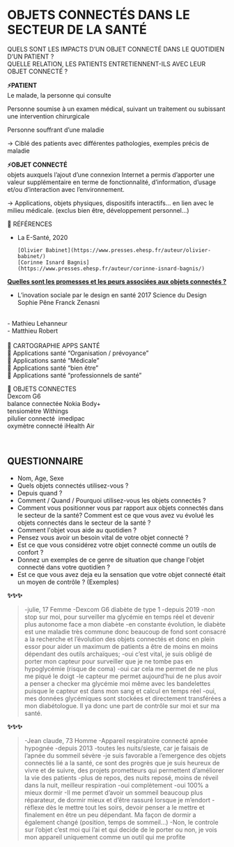 # OBJETS CONNECTÉS DANS LE SECTEUR DE LA SANTÉ

QUELS SONT LES IMPACTS D’UN OBJET CONNECTÉ DANS LE QUOTIDIEN  D’UN PATIENT ?</br>
QUELLE RELATION, LES PATIENTS ENTRETIENNENT-ILS AVEC LEUR OBJET    CONNECTÉ ?</br>


**⚡️PATIENT** </br>
Le malade, la personne qui consulte</br>

Personne soumise à un examen médical, suivant un traitement ou subissant une intervention chirurgicale</br>

Personne souffrant d’une maladie</br>

→ Ciblé des patients avec différentes pathologies, exemples précis de maladie</br>


**⚡️OBJET CONNECTÉ** </br>
objets auxquels l’ajout d’une connexion Internet a permis d’apporter une valeur supplémentaire en terme de fonctionnalité, d’information, d’usage et/ou d’interaction avec l’environnement.</br>

→ Applications, objets physiques, dispositifs interactifs… en lien avec le milieu médicale. (exclus bien être, développement personnel…)</br>

🌼 RÉFÉRENCES</br>
- La E-Santé, 2020

      [Olivier Babinet](https://www.presses.ehesp.fr/auteur/olivier-babinet/) 
      [Corinne Isnard Bagnis](https://www.presses.ehesp.fr/auteur/corinne-isnard-bagnis/)

**[Quelles sont les promesses et les peurs associées aux objets connectés ?](https://www.cairn.info/la-e-sante-en-questions--9782810907533-page-87.htm)**

- L’inovation sociale par le design en santé 2017          Science du Design     Sophie Pêne         Franck Zenasni
</br>
- Mathieu Lehanneur </br>
- Matthieu Robert </br>
</br>
🌼 CARTOGRAPHIE APPS SANTÉ</br>
🫧 Applications santé “Organisation / prévoyance” </br>
🫧 Applications santé “Médicale” </br>
🫧 Applications santé “bien être” </br>
🫧 Applications santé “professionnels de santé” </br>

🌼 OBJETS CONNECTES</br>
Dexcom G6 </br>
balance connectée Nokia Body+ </br>
tensiomètre Withings </br>
pilulier connecté  imedipac </br>
oxymètre connecté iHealth Air </br>

</br>

## QUESTIONNAIRE </br>

- Nom, Age, Sexe
- Quels objets connectés utilisez-vous ?
- Depuis quand ?
- Comment / Quand / Pourquoi utilisez-vous les objets connectés ?
- Comment vous positionner vous par rapport aux objets connectés dans le secteur de la santé? Comment est ce que vous avez vu évolué les objets connectés dans le secteur de la santé ?
- Comment l'objet vous aide au quotidien ?
- Pensez vous avoir un besoin vital de votre objet connecté ?
- Est ce que vous considérez votre objet connecté comme un outils de confort ?
- Donnez un exemples de ce genre de situation que change l'objet connecté dans votre quotidien ?
- Est ce que vous avez deja eu la sensation que votre objet connecté était un moyen de contrôle ? (Exemples)

**✨✨✨**

> -julie, 17 Femme
-Dexcom G6 diabète de type 1
-depuis 2019
-non stop sur moi, pour surveiller ma glycémie en temps réel et devenir plus autonome face a mon diabète                                                                                                                                      -en constante évolution, le diabète est une maladie très commune donc beaucoup de fond sont consacré a la recherche et l’évolution des objets connectés et donc en plein essor pour aider un maximum de patients a être de moins en moins dépendant des outils archaïques;
-oui c’est vital, je suis obligé de porter mon capteur pour surveiller que je ne tombe pas en hypoglycémie (risque de coma)                                                                                                                 -oui car cela me permet de ne plus me piqué le doigt
-le capteur me permet aujourd’hui de ne plus avoir a penser a checker ma glycémie moi même avec les bandelettes puisque le capteur est dans mon sang et calcul en temps réel
-oui, mes données glycémiques sont stockées et directement transférées a mon diabétologue. Il ya donc une part de contrôle sur moi et sur ma santé.
> 

**✨✨✨**

> -Jean claude, 73 Homme
-Appareil respiratoire connecté apnée hypognée
-depuis 2013                                                                                                                                                 -toutes les nuits/sieste, car je faisais de l’apnée du sommeil sévère
-je suis favorable a l’emergence des objets connectés lié a la santé, ce sont des progrès que je suis heureux de vivre et de suivre, des projets prometteurs qui permettent d’améliorer la vie des patients
-plus de repos, des nuits reposé, moins de réveil dans la nuit, meilleur respiration
-oui complètement
-oui 100% a mieux dormir
-Il me permet d’avoir un sommeil beaucoup plus réparateur, de dormir mieux et d’être rassuré lorsque je m’endort
-réflexe dès le mettre tout les soirs, devoir penser a le mettre et finalement en être un peu dépendant. Ma façon de dormir a également changé (position, temps de sommeil…)
-Non, le controle sur l’objet c’est moi qui l’ai et qui decide de le porter ou non, je vois mon appareil uniquement comme un outil qui me profite
>